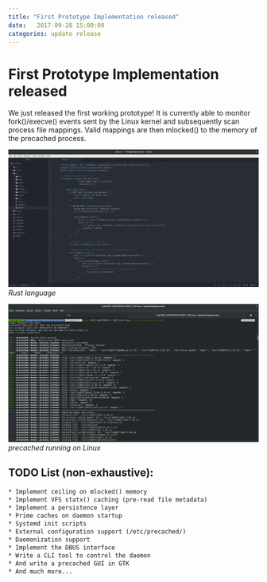 ```yaml
---
title: "First Prototype Implementation released"
date:   2017-09-28 15:00:00
categories: update release
---
```


# First Prototype Implementation released

We just released the first working prototype!
It is currently able to monitor fork()/execve() events sent by the Linux kernel
and subsequently scan process file mappings. Valid mappings are then mlocked()
to the memory of the precached process.

![Code](../images/code.png)
*Rust language*

![Screenshot](../images/screenshot.png)
*precached running on Linux*

## TODO List (non-exhaustive):
	* Implement ceiling on mlocked() memory
	* Implement VFS statx() caching (pre-read file metadata)
	* Implement a persistence layer
	* Prime caches on daemon startup
	* Systemd init scripts
	* External configuration support (/etc/precached/)
	* Daemonization support
	* Implement the DBUS interface
	* Write a CLI tool to control the daemon
	* And write a precached GUI in GTK
	* And much more...

